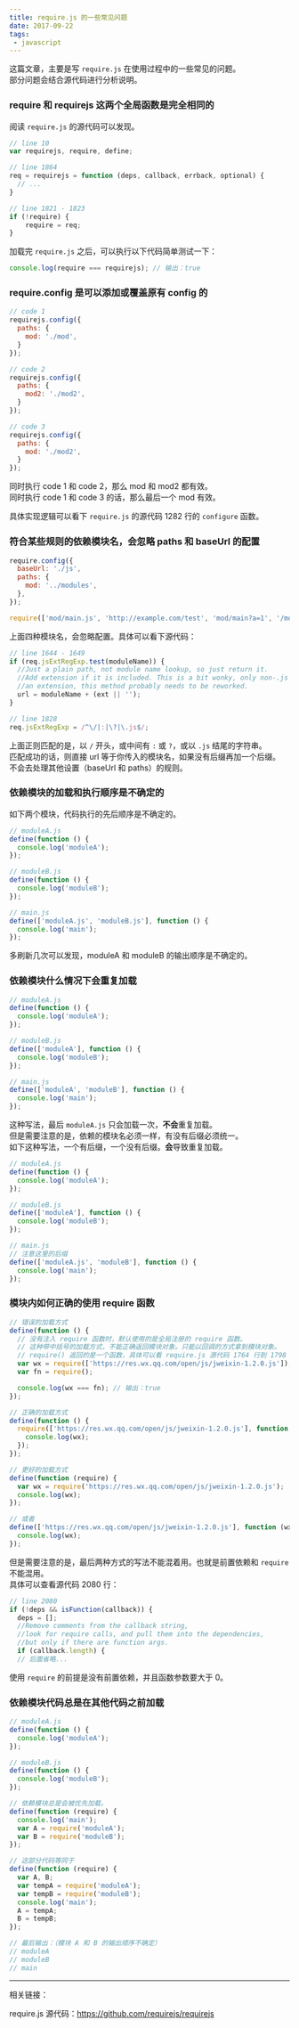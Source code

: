 ```yaml
---
title: require.js 的一些常见问题
date: 2017-09-22
tags:
 - javascript
---
```


这篇文章，主要是写 `require.js` 在使用过程中的一些常见的问题。  
部分问题会结合源代码进行分析说明。

<!-- more -->

### require 和 requirejs 这两个全局函数是完全相同的

阅读 `require.js` 的源代码可以发现。

```javascript
// line 10
var requirejs, require, define;

// line 1864
req = requirejs = function (deps, callback, errback, optional) {
  // ...
}

// line 1821 - 1823
if (!require) {
    require = req;
}
```

加载完 `require.js` 之后，可以执行以下代码简单测试一下：
```javascript
console.log(require === requirejs); // 输出：true
```

### require.config 是可以添加或覆盖原有 config 的

```javascript
// code 1
requirejs.config({
  paths: {
    mod: './mod',
  }
});

// code 2
requirejs.config({
  paths: {
    mod2: './mod2',
  }
});

// code 3
requirejs.config({
  paths: {
    mod: './mod2',
  }
});
```

同时执行 code 1 和 code 2，那么 mod 和 mod2 都有效。  
同时执行 code 1 和 code 3 的话，那么最后一个 mod 有效。  

具体实现逻辑可以看下 `require.js` 的源代码 1282 行的 `configure` 函数。


### 符合某些规则的依赖模块名，会忽略 paths 和 baseUrl 的配置

```javascript
require.config({
  baseUrl: './js',
  paths: {
    mod: '../modules',
  },
});

require(['mod/main.js', 'http://example.com/test', 'mod/main?a=1', '/mod/main']);
```

上面四种模块名，会忽略配置。具体可以看下源代码：
```javascript
// line 1644 - 1649
if (req.jsExtRegExp.test(moduleName)) {
  //Just a plain path, not module name lookup, so just return it.
  //Add extension if it is included. This is a bit wonky, only non-.js things pass
  //an extension, this method probably needs to be reworked.
  url = moduleName + (ext || '');
}

// line 1828
req.jsExtRegExp = /^\/|:|\?|\.js$/;
```
上面正则匹配的是，以 `/` 开头，或中间有 `:` 或 `?`，或以 `.js` 结尾的字符串。  
匹配成功的话，则直接 url 等于你传入的模块名，如果没有后缀再加一个后缀。  
不会去处理其他设置（baseUrl 和 paths）的规则。


### 依赖模块的加载和执行顺序是不确定的

如下两个模块，代码执行的先后顺序是不确定的。
```javascript
// moduleA.js
define(function () {
  console.log('moduleA');
});

// moduleB.js
define(function () {
  console.log('moduleB');
});

// main.js
define(['moduleA.js', 'moduleB.js'], function () {
  console.log('main');
});
```
多刷新几次可以发现，moduleA 和 moduleB 的输出顺序是不确定的。


### 依赖模块什么情况下会重复加载

```javascript
// moduleA.js
define(function () {
  console.log('moduleA');
});

// moduleB.js
define(['moduleA'], function () {
  console.log('moduleB');
});

// main.js
define(['moduleA', 'moduleB'], function () {
  console.log('main');
});
```
这种写法，最后 `moduleA.js` 只会加载一次，**不会**重复加载。  
但是需要注意的是，依赖的模块名必须一样，有没有后缀必须统一。  
如下这种写法，一个有后缀，一个没有后缀。**会**导致重复加载。

```javascript
// moduleA.js
define(function () {
  console.log('moduleA');
});

// moduleB.js
define(['moduleA'], function () {
  console.log('moduleB');
});

// main.js
// 注意这里的后缀
define(['moduleA.js', 'moduleB'], function () {
  console.log('main');
});
``` 

### 模块内如何正确的使用 require 函数

```javascript
// 错误的加载方式
define(function () {
  // 没有注入 require 函数时，默认使用的是全局注册的 require 函数。
  // 这种带中括号的加载方式，不能正确返回模块对象。只能以回调的方式拿到模块对象。
  // require() 返回的是一个函数，具体可以看 require.js 源代码 1764 行到 1798 行。
  var wx = require(['https://res.wx.qq.com/open/js/jweixin-1.2.0.js']);
  var fn = require();

  console.log(wx === fn); // 输出：true
});

// 正确的加载方式
define(function () {
  require(['https://res.wx.qq.com/open/js/jweixin-1.2.0.js'], function (wx) {
    console.log(wx);
  });
});

// 更好的加载方式
define(function (require) {
  var wx = require('https://res.wx.qq.com/open/js/jweixin-1.2.0.js');
  console.log(wx);
});

// 或者
define(['https://res.wx.qq.com/open/js/jweixin-1.2.0.js'], function (wx) {
  console.log(wx);
});
```

但是需要注意的是，最后两种方式的写法不能混着用。也就是前置依赖和 `require` 不能混用。  
具体可以查看源代码 2080 行：

```javascript
// line 2080
if (!deps && isFunction(callback)) {
  deps = [];
  //Remove comments from the callback string,
  //look for require calls, and pull them into the dependencies,
  //but only if there are function args.
  if (callback.length) {
  // 后面省略...
```
使用 `require` 的前提是没有前置依赖，并且函数参数要大于 0。


### 依赖模块代码总是在其他代码之前加载

```javascript
// moduleA.js
define(function () {
  console.log('moduleA');
});

// moduleB.js
define(function () {
  console.log('moduleB');
});

// 依赖模块总是会被优先加载。
define(function (require) {
  console.log('main');
  var A = require('moduleA');
  var B = require('moduleB');
});

// 这部分代码等同于
define(function (require) {
  var A, B;
  var tempA = require('moduleA');
  var tempB = require('moduleB');
  console.log('main');
  A = tempA;
  B = tempB;
});

// 最后输出：（模块 A 和 B 的输出顺序不确定）
// moduleA
// moduleB
// main
```

---
相关链接：

require.js 源代码：https://github.com/requirejs/requirejs
